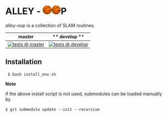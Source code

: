 <!-- title -->
# ALLEY - <img src="./tests/test_data/bball.jpeg" alt="o" width="28"/><img src="./tests/test_data/bball.jpeg" alt="o" width="28"/>P

*alley-oop* is a collection of SLAM routines.

| **master** | ** develop ** |
|-----------|------------|
| [![tests @ master](https://github.com/aimi-lab/alley-oop/workflows/tests/badge.svg?branch=master&event=push)](https://github.com/aimi-lab/alley-oop/actions/workflows/tests.yaml) | [![tests @ develop](https://github.com/aimi-lab/alley-oop/workflows/tests/badge.svg?branch=develop&event=push)](https://github.com/aimi-lab/alley-oop/actions/workflows/tests.yaml) |

## Installation

``` $ bash install_env.sh```

**Note**

if the above install script is not used, submodules can be loaded manually by

``` $ git submodule update --init --recursive ```
